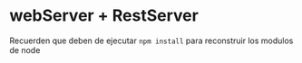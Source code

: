 # webServer + RestServer



Recuerden que deben de ejecutar ``` npm install ``` para reconstruir los modulos de node